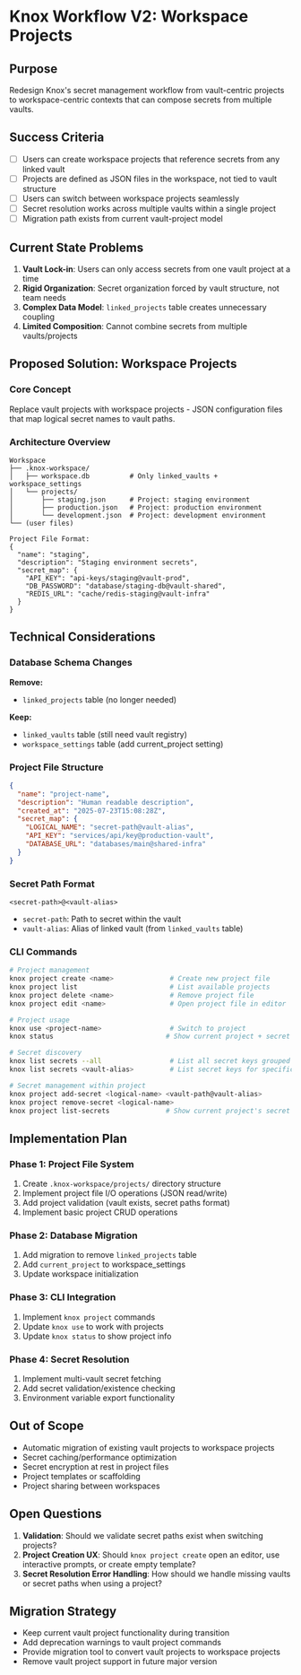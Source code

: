 # Knox Workflow V2: Workspace Projects

## Purpose
Redesign Knox's secret management workflow from vault-centric projects to workspace-centric contexts that can compose secrets from multiple vaults.

## Success Criteria
- [ ] Users can create workspace projects that reference secrets from any linked vault
- [ ] Projects are defined as JSON files in the workspace, not tied to vault structure
- [ ] Users can switch between workspace projects seamlessly
- [ ] Secret resolution works across multiple vaults within a single project
- [ ] Migration path exists from current vault-project model

## Current State Problems
1. **Vault Lock-in**: Users can only access secrets from one vault project at a time
2. **Rigid Organization**: Secret organization forced by vault structure, not team needs
3. **Complex Data Model**: `linked_projects` table creates unnecessary coupling
4. **Limited Composition**: Cannot combine secrets from multiple vaults/projects

## Proposed Solution: Workspace Projects

### Core Concept
Replace vault projects with workspace projects - JSON configuration files that map logical secret names to vault paths.

### Architecture Overview
```
Workspace
├── .knox-workspace/
│   ├── workspace.db          # Only linked_vaults + workspace_settings
│   └── projects/
│       ├── staging.json      # Project: staging environment
│       ├── production.json   # Project: production environment
│       └── development.json  # Project: development environment
└── (user files)

Project File Format:
{
  "name": "staging",
  "description": "Staging environment secrets",
  "secret_map": {
    "API_KEY": "api-keys/staging@vault-prod",
    "DB_PASSWORD": "database/staging-db@vault-shared",
    "REDIS_URL": "cache/redis-staging@vault-infra"
  }
}
```

## Technical Considerations

### Database Schema Changes
**Remove:**
- `linked_projects` table (no longer needed)

**Keep:**
- `linked_vaults` table (still need vault registry)
- `workspace_settings` table (add current_project setting)

### Project File Structure
```json
{
  "name": "project-name",
  "description": "Human readable description",
  "created_at": "2025-07-23T15:08:28Z",
  "secret_map": {
    "LOGICAL_NAME": "secret-path@vault-alias",
    "API_KEY": "services/api/key@production-vault",
    "DATABASE_URL": "databases/main@shared-infra"
  }
}
```

### Secret Path Format
`<secret-path>@<vault-alias>`
- `secret-path`: Path to secret within the vault
- `vault-alias`: Alias of linked vault (from `linked_vaults` table)

### CLI Commands
```bash
# Project management
knox project create <name>              # Create new project file
knox project list                       # List available projects
knox project delete <name>              # Remove project file
knox project edit <name>                # Open project file in editor

# Project usage
knox use <project-name>                 # Switch to project
knox status                            # Show current project + secret status

# Secret discovery
knox list secrets --all                 # List all secret keys grouped by vault
knox list secrets <vault-alias>         # List secret keys for specific vault

# Secret management within project
knox project add-secret <logical-name> <vault-path@vault-alias>
knox project remove-secret <logical-name>
knox project list-secrets              # Show current project's secret map
```

## Implementation Plan

### Phase 1: Project File System
1. Create `.knox-workspace/projects/` directory structure
2. Implement project file I/O operations (JSON read/write)
3. Add project validation (vault exists, secret paths format)
4. Implement basic project CRUD operations

### Phase 2: Database Migration
1. Add migration to remove `linked_projects` table
2. Add `current_project` to workspace_settings
3. Update workspace initialization

### Phase 3: CLI Integration
1. Implement `knox project` commands
2. Update `knox use` to work with projects
3. Update `knox status` to show project info

### Phase 4: Secret Resolution
1. Implement multi-vault secret fetching
2. Add secret validation/existence checking
3. Environment variable export functionality

## Out of Scope
- Automatic migration of existing vault projects to workspace projects
- Secret caching/performance optimization
- Secret encryption at rest in project files
- Project templates or scaffolding
- Project sharing between workspaces

## Open Questions
1. **Validation**: Should we validate secret paths exist when switching projects?
2. **Project Creation UX**: Should `knox project create` open an editor, use interactive prompts, or create empty template?
3. **Secret Resolution Error Handling**: How should we handle missing vaults or secret paths when using a project?

## Migration Strategy
- Keep current vault project functionality during transition
- Add deprecation warnings to vault project commands
- Provide migration tool to convert vault projects to workspace projects
- Remove vault project support in future major version